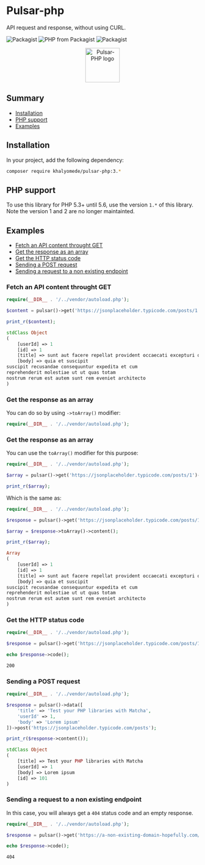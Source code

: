 # Pulsar-php

API request and response, without using CURL.

![Packagist](https://img.shields.io/packagist/v/khalyomede/pulsar-php.svg)
![PHP from Packagist](https://img.shields.io/packagist/php-v/khalyomede/pulsar-php.svg)
![Packagist](https://img.shields.io/packagist/l/khalyomede/pulsar-php.svg)

<div style="display: table; width: 100%; height: 90px;">
    <div style="display: table-row; width: 100%; height: 100%;">
        <div style="display: table-cell; vertical-align: middle; text-align: center;">
            <img src="https://user-images.githubusercontent.com/15908747/41560722-4848ca90-7348-11e8-9918-d22340703b2c.png" height="90px" alt="Pulsar-PHP logo" />
        </div>
    </div>
</div>

## Summary

- [Installation](#installation)
- [PHP support](#php-support)
- [Examples](#examples)

## Installation

In your project, add the following dependency:

```bash
composer require khalyomede/pulsar-php:3.*
```

## PHP support

To use this library for PHP 5.3+ until 5.6, use the version `1.*` of this library. Note the version 1 and 2 are no longer maintainted.

## Examples

- [Fetch an API content throught GET](#fetch-an-api-content-through-get)
- [Get the response as an array](#get-the-response-as-an-array)
- [Get the HTTP status code](#get-the-http-status-code)
- [Sending a POST request](#sending-a-post-request)
- [Sending a request to a non existing endpoint](#sending-a-request-to-a-non-existing-endpoint)

### Fetch an API content throught GET

```php
require(__DIR__ . '/../vendor/autoload.php');

$content = pulsar()->get('https://jsonplaceholder.typicode.com/posts/1')->content();

print_r($content);
```

```php
stdClass Object
(
    [userId] => 1
    [id] => 1
    [title] => sunt aut facere repellat provident occaecati excepturi optio reprehenderit
    [body] => quia et suscipit
suscipit recusandae consequuntur expedita et cum
reprehenderit molestiae ut ut quas totam
nostrum rerum est autem sunt rem eveniet architecto
)
```

### Get the response as an array

You can do so by using `->toArray()` modifier:

```php
require(__DIR__ . '/../vendor/autoload.php');
```

### Get the response as an array

You can use the `toArray()` modifier for this purpose:

```php
require(__DIR__ . '/../vendor/autoload.php');

$array = pulsar()->get('https://jsonplaceholder.typicode.com/posts/1')->toArray()->content();

print_r($array);
```

Which is the same as:

```php
require(__DIR__ . '/../vendor/autoload.php');

$response = pulsar()->get('https://jsonplaceholder.typicode.com/posts/1');

$array = $response->toArray()->content();

print_r($array);
```

```php
Array
(
    [userId] => 1
    [id] => 1
    [title] => sunt aut facere repellat provident occaecati excepturi optio reprehenderit
    [body] => quia et suscipit
suscipit recusandae consequuntur expedita et cum
reprehenderit molestiae ut ut quas totam
nostrum rerum est autem sunt rem eveniet architecto
)
```

### Get the HTTP status code

```php
require(__DIR__ . '/../vendor/autoload.php');

$response = pulsar()->get('https://jsonplaceholder.typicode.com/posts/1');

echo $response->code();
```

```bash
200
```

### Sending a POST request

```php
require(__DIR__ . '/../vendor/autoload.php');

$response = pulsar()->data([
    'title' => 'Test your PHP libraries with Matcha',
    'userId' => 1,
    'body' => 'Lorem ipsum'
])->post('https://jsonplaceholder.typicode.com/posts');

print_r($response->content());
```

```php
stdClass Object
(
    [title] => Test your PHP libraries with Matcha
    [userId] => 1
    [body] => Lorem ipsum
    [id] => 101
)
```

### Sending a request to a non existing endpoint

In this case, you will always get a `404` status code and an empty response.

```php
require(__DIR__ . '/../vendor/autoload.php');

$response = pulsar()->get('https://a-non-existing-domain-hopefully.com/api/v1/post');

echo $response->code();
```

```bash
404
```